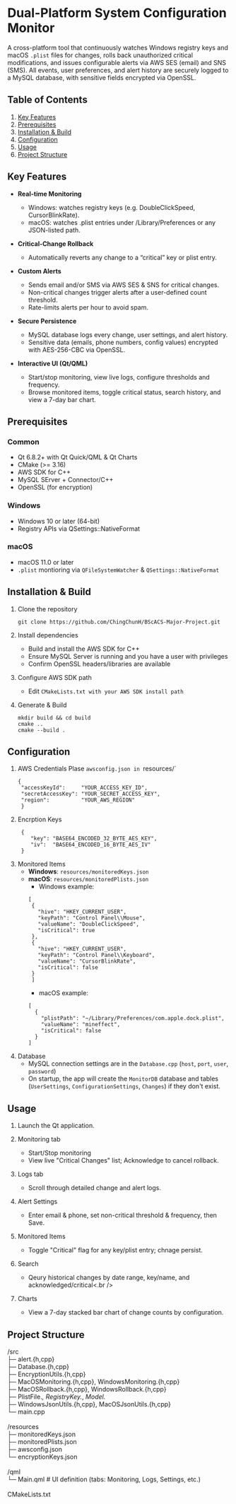 # Dual-Platform System Configuration Monitor

A cross-platform tool that continuously watches Windows registry keys and macOS `.plist` files
for changes, rolls back unauthorized critical modifications, and issues configurable alerts 
via AWS SES (email) and SNS (SMS). All events, user preferences, and alert history are securely 
logged to a MySQL database, with sensitive fields encrypted via OpenSSL.

## Table of Contents
1. [Key Features](#key_Features)
2. [Prerequisites](#prerequisites)
3. [Installation & Build](#installation--build)
4. [Configuration](#configuration)
5. [Usage](#usage)
6. [Project Structure](#project-structure)

## Key Features
- **Real-time Monitoring**<br />
    - Windows: watches registry keys (e.g. DoubleClickSpeed, CursorBlinkRate).<br />
    - macOS: watches .plist entries under /Library/Preferences or any JSON-listed path.<br />
    
- **Critical-Change Rollback**<br />
  - Automatically reverts any change to a “critical” key or plist entry.<br />
    
- **Custom Alerts**<br />
    - Sends email and/or SMS via AWS SES & SNS for critical changes.<br />
    - Non-critical changes trigger alerts after a user-defined count threshold.<br />
    - Rate-limits alerts per hour to avoid spam. <br />
    
- **Secure Persistence**<br />
    - MySQL database logs every change, user settings, and alert history.<br />
    - Sensitive data (emails, phone numbers, config values) encrypted with AES-256-CBC via OpenSSL.<br />

- **Interactive UI (Qt/QML)**<br />
    - Start/stop monitoring, view live logs, configure thresholds and frequency. <br />
    - Browse monitored items, toggle critical status, search history, and view a 7-day bar chart.<br />

## Prerequisites
### Common
- Qt 6.8.2+ with Qt Quick/QML & Qt Charts
- CMake (>= 3.16)
- AWS SDK for C++
- MySQL SErver + Connector/C++
- OpenSSL (for encryption)

### Windows
- Windows 10 or later (64-bit)
- Registry APIs via QSettings::NativeFormat

### macOS
- macOS 11.0 or later
- `.plist` montioring via `QFileSystemWatcher` & `QSettings::NativeFormat`

## Installation & Build
1. Clone the repository
   ```
   git clone https://github.com/ChingChunH/BScACS-Major-Project.git
   ```
2. Install dependencies
   - Build and install the AWS SDK for C++
   - Ensure MySQL Server is running and you have a user with privileges
   - Confirm OpenSSL headers/libraries are available
     
3. Configure AWS SDK path
   - Edit `CMakeLists.txt with your AWS SDK install path`
  
5. Generate & Build
   ```
   mkdir build && cd build
   cmake ..
   cmake --build .
   ```
## Configuration
1. AWS Credentials
   Plase `awsconfig.json in `resources/`
   ```
   {
    "accessKeyId":     "YOUR_ACCESS_KEY_ID",
    "secretAccessKey": "YOUR_SECRET_ACCESS_KEY",
    "region":          "YOUR_AWS_REGION"
    }
    ```
2. Encrption Keys
    ```
     {
        "key": "BASE64_ENCODED_32_BYTE_AES_KEY",
        "iv":  "BASE64_ENCODED_16_BYTE_AES_IV"
     }
    ```
3. Monitored Items
   - **Windows**: `resources/monitoredKeys.json`
   - **macOS**: `resources/monitoredPlists.json`<br />
     - Windows example:<br />
     ```
     [
      {
        "hive": "HKEY_CURRENT_USER",
        "keyPath": "Control Panel\\Mouse",
        "valueName": "DoubleClickSpeed",
        "isCritical": true
      },
      {
        "hive": "HKEY_CURRENT_USER",
        "keyPath": "Control Panel\\Keyboard",
        "valueName": "CursorBlinkRate",
        "isCritical": false
      }
      ]
      ```
      - macOS example:<br />
      ```
      [
        {
          "plistPath": "~/Library/Preferences/com.apple.dock.plist",
          "valueName": "mineffect",
          "isCritical": false
        }
      ]
      ```
4. Database
   - MySQL connection settings are in the `Database.cpp` (`host`, `port`, `user`, `password`)
   - On startup, the app will create the `MonitorDB` database and tables (`UserSettings`, `ConfigurationSettings`, `Changes`) if they don't exist.

## Usage
1. Launch the Qt application.<br />

2. Monitoring tab
   - Start/Stop monitoring
   - View live "Critical Changes" list; Acknowledge to cancel rollback.<br />
   
3. Logs tab
   - Scroll through detailed change and alert logs.<br />

4. Alert Settings
   - Enter email & phone, set non-critical threshold & frequency, then Save.<br />
   
5. Monitored Items
   - Toggle "Critical" flag for any key/plist entry; chnage persist.<br />
   
6. Search
    - Qeury historical changes by date range, key/name, and acknowledged/critical<.br />
    
7. Charts
    - View a 7-day stacked bar chart of change counts by configuration.<br />
  
## Project Structure
/src<br />
  ├─ alert.{h,cpp}<br />
  ├─ Database.{h,cpp}<br />
  ├─ EncryptionUtils.{h,cpp}<br />
  ├─ MacOSMonitoring.{h,cpp}, WindowsMonitoring.{h,cpp}<br />
  ├─ MacOSRollback.{h,cpp}, WindowsRollback.{h,cpp}<br />
  ├─ PlistFile.*, RegistryKey.*, *Model.*<br />
  ├─ WindowsJsonUtils.{h,cpp}, MacOSJsonUtils.{h,cpp}<br />
  └─ main.cpp<br />
<br />
/resources<br />
  ├─ monitoredKeys.json<br />
  ├─ monitoredPlists.json<br />
  ├─ awsconfig.json<br />
  └─ encryptionKeys.json<br />
<br />
/qml<br />
  └─ Main.qml    # UI definition (tabs: Monitoring, Logs, Settings, etc.)<br />
<br />
CMakeLists.txt
